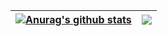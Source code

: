 
| <a href="https://github.com/matth5050/github-readme-stats"><img align="center" src="https://github-readme-stats.vercel.app/api?username=matth5050&show_icons=true&include_all_commits=true&theme=buefy&hide_border=true" alt="Anurag's github stats" /></a> | <a href="https://github.com/matth5050/github-readme-stats"><img align="center" src="https://github-readme-stats.vercel.app/api/top-langs/?username=matth5050&layout=compact&theme=buefy&hide_border=true" /></a> |
| ------------- | ------------- |